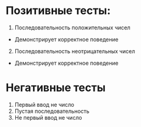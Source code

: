 # Позитивные тесты: 

1. Последовательность положительных чисел
 - Демонстрирует корректное поведение

2. Последовательность неотрицательных чисел
 - Демонстрирует корректное поведение

# Негативные тесты

1. Первый ввод не число
2. Пустая последовательность
3. Не первый ввод не число
